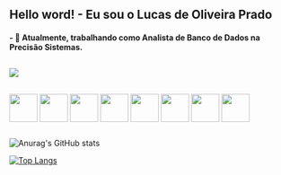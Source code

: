 ## Hello word! -  Eu sou o Lucas de Oliveira Prado

#### - 💪 Atualmente, trabalhando como Analista de Banco de Dados na Precisão Sistemas.

##

<a href="https://www.linkedin.com/in/lucas-de-oliveira-prado-7bb688121/" target="_blank"><img src="https://img.shields.io/badge/LinkedIn-0077B5?style=for-the-badge&logo=linkedin&logoColor=white" target="_blank"></a>

##

<div style="display:inline_block">
<img align="center" height=50 width=50 src="https://cdn.jsdelivr.net/gh/devicons/devicon/icons/csharp/csharp-original.svg" />
<img align="center" height=50 width=50 src="https://cdn.jsdelivr.net/gh/devicons/devicon/icons/mysql/mysql-original-wordmark.svg" />
<img align="center" height=50 width=50 src="https://cdn.jsdelivr.net/gh/devicons/devicon/icons/postgresql/postgresql-original-wordmark.svg" />
<img align="center" height=50 width=50 src="https://cdn.jsdelivr.net/gh/devicons/devicon/icons/microsoftsqlserver/microsoftsqlserver-plain-wordmark.svg" />
<img align="center" height=50 width=50 src="https://cdn.jsdelivr.net/gh/devicons/devicon/icons/oracle/oracle-original.svg" />
<img align="center" height=50 width=50 src="https://cdn.jsdelivr.net/gh/devicons/devicon/icons/mongodb/mongodb-plain-wordmark.svg" />
<img align="center" height=50 width=50 src="https://cdn.jsdelivr.net/gh/devicons/devicon/icons/visualstudio/visualstudio-plain-wordmark.svg" />
<img align="center" height=50 width=50 src="https://cdn.jsdelivr.net/gh/devicons/devicon/icons/vscode/vscode-plain-wordmark.svg" />
</div>


##

<div>

![Anurag's GitHub stats](https://github-readme-stats.vercel.app/api?username=lklukas007&show_icons=true&theme=github_dark)

[![Top Langs](https://github-readme-stats.vercel.app/api/top-langs/?username=lklukas007&langs_count=10)](https://github.com/anuraghazra/github-readme-stats)

</div>
